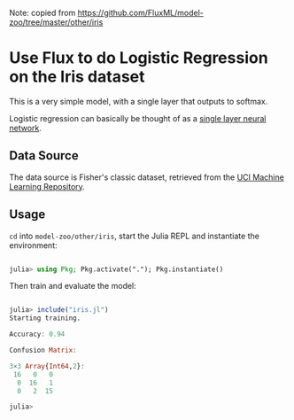 Note: copied from https://github.com/FluxML/model-zoo/tree/master/other/iris

# Use Flux to do Logistic Regression on the Iris dataset

This is a very simple model, with a single layer that outputs to softmax.

Logistic regression can basically be thought of as a [single layer neural network](https://sebastianraschka.com/faq/docs/logisticregr-neuralnet.html).

## Data Source

The data source is Fisher's classic dataset, retrieved from the [UCI Machine Learning Repository](https://archive.ics.uci.edu/ml/datasets/iris).

## Usage

`cd` into `model-zoo/other/iris`, start the Julia REPL and instantiate the environment:

```julia

julia> using Pkg; Pkg.activate("."); Pkg.instantiate()

```

Then train and evaluate the model:

```julia

julia> include("iris.jl")
Starting training.

Accuracy: 0.94

Confusion Matrix:

3×3 Array{Int64,2}:
 16   0   0
  0  16   1
  0   2  15

julia>

```
